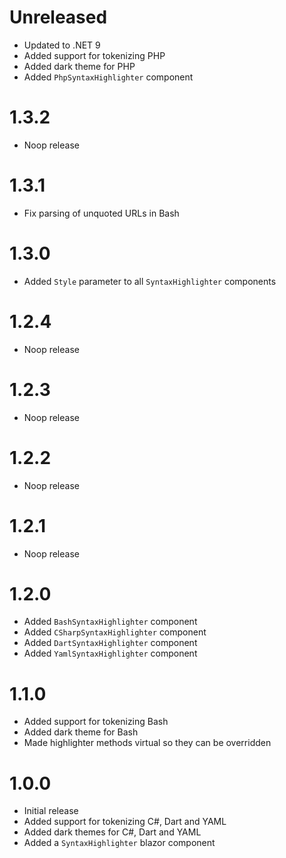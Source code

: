 # Unreleased

- Updated to .NET 9
- Added support for tokenizing PHP
- Added dark theme for PHP
- Added `PhpSyntaxHighlighter` component

# 1.3.2

- Noop release

# 1.3.1

- Fix parsing of unquoted URLs in Bash

# 1.3.0

- Added `Style` parameter to all `SyntaxHighlighter` components

# 1.2.4

- Noop release

# 1.2.3

- Noop release

# 1.2.2

- Noop release

# 1.2.1

- Noop release

# 1.2.0

- Added `BashSyntaxHighlighter` component
- Added `CSharpSyntaxHighlighter` component
- Added `DartSyntaxHighlighter` component
- Added `YamlSyntaxHighlighter` component

# 1.1.0

- Added support for tokenizing Bash
- Added dark theme for Bash
- Made highlighter methods virtual so they can be overridden

# 1.0.0

- Initial release
- Added support for tokenizing C#, Dart and YAML
- Added dark themes for C#, Dart and YAML
- Added a `SyntaxHighlighter` blazor component
